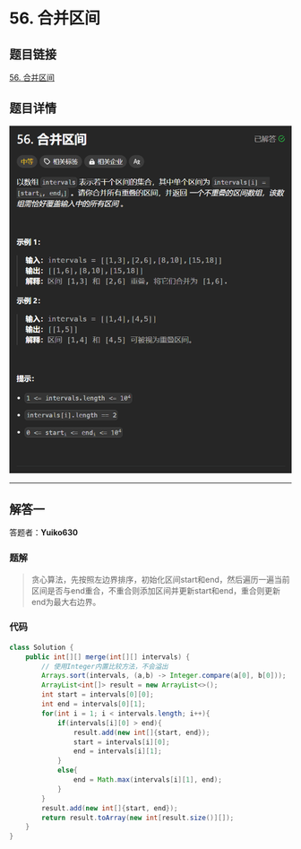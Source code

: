 # 56. 合并区间
## 题目链接  
[56. 合并区间](https://leetcode.cn/problems/merge-intervals/description/)
## 题目详情
![题目图片](Img/56.png)

***
## 解答一
答题者：**Yuiko630**

### 题解
>贪心算法，先按照左边界排序，初始化区间start和end，然后遍历一遍当前区间是否与end重合，不重合则添加区间并更新start和end，重合则更新end为最大右边界。

### 代码
``` Java
class Solution {
    public int[][] merge(int[][] intervals) {
        // 使用Integer内置比较方法，不会溢出
        Arrays.sort(intervals, (a,b) -> Integer.compare(a[0], b[0]));
        ArrayList<int[]> result = new ArrayList<>();
        int start = intervals[0][0];
        int end = intervals[0][1];
        for(int i = 1; i < intervals.length; i++){
            if(intervals[i][0] > end){
                result.add(new int[]{start, end});
                start = intervals[i][0];
                end = intervals[i][1];
            }
            else{
                end = Math.max(intervals[i][1], end);
            }
        }
        result.add(new int[]{start, end});
        return result.toArray(new int[result.size()][]);
    }
}
```